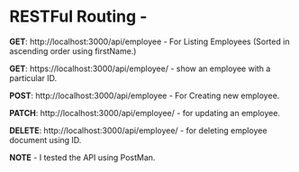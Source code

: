 # RESTFul Routing - 

**GET**: http://localhost:3000/api/employee - For Listing Employees (Sorted in ascending order using firstName.)

**GET**: https://localhost:3000/api/employee/<id> - show an employee with a particular ID.

**POST**: http://localhost:3000/api/employee - For Creating new employee.

**PATCH**: http://localhost:3000/api/employee/<id> - for updating an employee.

**DELETE**: http://localhost:3000/api/employee/<id> - for deleting employee document using ID.

**NOTE** - I tested the API using PostMan. 



